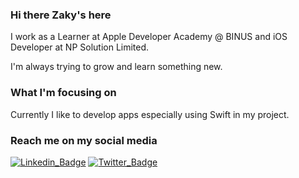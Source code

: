 ### Hi there Zaky's here

I work as a Learner at Apple Developer Academy @ BINUS and iOS Developer at NP Solution Limited.

I'm always trying to grow and learn something new.

### What I'm focusing on

Currently I like to develop apps especially using Swift in my project.

### Reach me on my social media

[![Linkedin_Badge](https://img.shields.io/badge/-Linkedin-blue?style=flat-square&logo=Linkedin&logoColor=white&link=https://www.linkedin.com/in/harshkumarkhatri/)](https://www.linkedin.com/in/ahmadzakyw/)  [![Twitter_Badge](https://img.shields.io/badge/-Twitter-lca0f1?style-flat-square&labelColor=lca0f1&logo=twitter&logoColor=white&link=https://twitter.com/zwisnumurti)](https://twitter.com/zwisnumurti)
